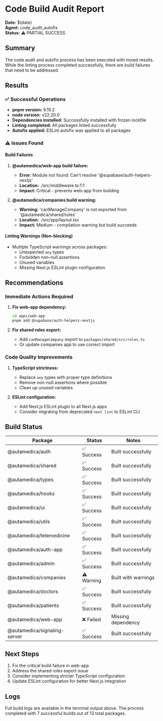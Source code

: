 # Code Build Audit Report

**Date:** $(date)  
**Agent:** code_audit_autofix  
**Status:** ⚠️ PARTIAL SUCCESS

## Summary

The code audit and autofix process has been executed with mixed results. While the linting process completed successfully, there are build failures that need to be addressed.

## Results

### ✅ Successful Operations
- **pnpm version:** 9.15.2
- **node version:** v22.20.0
- **Dependencies installed:** Successfully installed with frozen lockfile
- **Linting completed:** All packages linted successfully
- **Autofix applied:** ESLint autofix was applied to all packages

### ⚠️ Issues Found

#### Build Failures
1. **@autamedica/web-app build failure:**
   - **Error:** Module not found: Can't resolve '@supabase/auth-helpers-nextjs'
   - **Location:** ./src/middleware.ts:1:1
   - **Impact:** Critical - prevents web-app from building

2. **@autamedica/companies build warning:**
   - **Warning:** 'canManageCompany' is not exported from '@autamedica/shared/roles'
   - **Location:** ./src/app/layout.tsx
   - **Impact:** Medium - compilation warning but build succeeds

#### Linting Warnings (Non-blocking)
- Multiple TypeScript warnings across packages:
  - Unexpected `any` types
  - Forbidden non-null assertions
  - Unused variables
  - Missing Next.js ESLint plugin configuration

## Recommendations

### Immediate Actions Required
1. **Fix web-app dependency:**
   ```bash
   cd apps/web-app
   pnpm add @supabase/auth-helpers-nextjs
   ```

2. **Fix shared roles export:**
   - Add `canManageCompany` export to `packages/shared/src/roles.ts`
   - Or update companies app to use correct import

### Code Quality Improvements
1. **TypeScript strictness:**
   - Replace `any` types with proper type definitions
   - Remove non-null assertions where possible
   - Clean up unused variables

2. **ESLint configuration:**
   - Add Next.js ESLint plugin to all Next.js apps
   - Consider migrating from deprecated `next lint` to ESLint CLI

## Build Status

| Package | Status | Notes |
|---------|--------|-------|
| @autamedica/auth | ✅ Success | Built successfully |
| @autamedica/shared | ✅ Success | Built successfully |
| @autamedica/types | ✅ Success | Built successfully |
| @autamedica/hooks | ✅ Success | Built successfully |
| @autamedica/ui | ✅ Success | Built successfully |
| @autamedica/utils | ✅ Success | Built successfully |
| @autamedica/telemedicine | ✅ Success | Built successfully |
| @autamedica/auth-app | ✅ Success | Built successfully |
| @autamedica/admin | ✅ Success | Built successfully |
| @autamedica/companies | ⚠️ Warning | Built with warnings |
| @autamedica/doctors | ✅ Success | Built successfully |
| @autamedica/patients | ✅ Success | Built successfully |
| @autamedica/web-app | ❌ Failed | Missing dependency |
| @autamedica/signaling-server | ✅ Success | Built successfully |

## Next Steps

1. Fix the critical build failure in web-app
2. Address the shared roles export issue
3. Consider implementing stricter TypeScript configuration
4. Update ESLint configuration for better Next.js integration

## Logs

Full build logs are available in the terminal output above. The process completed with 7 successful builds out of 13 total packages.